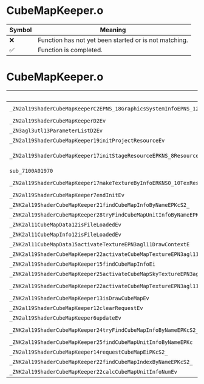 # CubeMapKeeper.o
| Symbol | Meaning 
| ------------- | ------------- 
| :x: | Function has not yet been started or is not matching. 
| :white_check_mark: | Function is completed. 


# CubeMapKeeper.o
| Symbol (Mangled) | Symbol (Demangled) | Decompiled? |
| ------------- |  ------------- | ------------- |
| `_ZN2al19ShaderCubeMapKeeperC2EPNS_18GraphicsSystemInfoEPNS_12PlayerHolderE` | `al::ShaderCubeMapKeeper::ShaderCubeMapKeeper(al::GraphicsSystemInfo *,al::PlayerHolder *)` | :white_check_mark: |
| `_ZN2al19ShaderCubeMapKeeperD2Ev` | `al::ShaderCubeMapKeeper::~ShaderCubeMapKeeper()` | :white_check_mark: |
| `_ZN3agl3utl13ParameterListD2Ev` | `agl::utl::ParameterList::~ParameterList()` | :white_check_mark: |
| `_ZN2al19ShaderCubeMapKeeper19initProjectResourceEv` | `al::ShaderCubeMapKeeper::initProjectResource(void)` | :white_check_mark: |
| `_ZN2al19ShaderCubeMapKeeper17initStageResourceEPKNS_8ResourceEPKcS5_PKNS_15AreaObjDirectorEPKNS_15ExecuteDirectorEPNS_15SceneCameraInfoEPNS_12EffectSystemEPNS_11SkyDirectorE` | `al::ShaderCubeMapKeeper::initStageResource(al::Resource const*,char const*,char const*,al::AreaObjDirector const*,al::ExecuteDirector const*,al::SceneCameraInfo *,al::EffectSystem *,al::SkyDirector *)` | :white_check_mark: |
| `sub_7100A01970` | `` | :white_check_mark: |
| `_ZN2al19ShaderCubeMapKeeper17makeTextureByInfoERKNS0_10TexResInfoEPKcS5_S5_` | `al::ShaderCubeMapKeeper::makeTextureByInfo(al::ShaderCubeMapKeeper::TexResInfo const&,char const*,char const*,char const*)` | :white_check_mark: |
| `_ZN2al19ShaderCubeMapKeeper7endInitEv` | `al::ShaderCubeMapKeeper::endInit(void)` | :white_check_mark: |
| `_ZNK2al19ShaderCubeMapKeeper21findCubeMapInfoByNameEPKcS2_` | `al::ShaderCubeMapKeeper::findCubeMapInfoByName(char const*,char const*)const` | :white_check_mark: |
| `_ZNK2al19ShaderCubeMapKeeper28tryFindCubeMapUnitInfoByNameEPKc` | `al::ShaderCubeMapKeeper::tryFindCubeMapUnitInfoByName(char const*)const` | :white_check_mark: |
| `_ZNK2al11CubeMapData12isFileLoadedEv` | `al::CubeMapData::isFileLoaded(void)const` | :white_check_mark: |
| `_ZNK2al11CubeMapInfo12isFileLoadedEv` | `al::CubeMapInfo::isFileLoaded(void)const` | :white_check_mark: |
| `_ZNK2al11CubeMapData15activateTextureEPN3agl11DrawContextE` | `al::CubeMapData::activateTexture(agl::DrawContext *)const` | :white_check_mark: |
| `_ZNK2al19ShaderCubeMapKeeper22activateCubeMapTextureEPN3agl11DrawContextEi` | `al::ShaderCubeMapKeeper::activateCubeMapTexture(agl::DrawContext *,int)const` | :white_check_mark: |
| `_ZNK2al19ShaderCubeMapKeeper15findCubeMapInfoEi` | `al::ShaderCubeMapKeeper::findCubeMapInfo(int)const` | :white_check_mark: |
| `_ZNK2al19ShaderCubeMapKeeper25activateCubeMapSkyTextureEPN3agl11DrawContextE` | `al::ShaderCubeMapKeeper::activateCubeMapSkyTexture(agl::DrawContext *)const` | :white_check_mark: |
| `_ZNK2al19ShaderCubeMapKeeper22activateCubeMapTextureEPN3agl11DrawContextEPKc` | `al::ShaderCubeMapKeeper::activateCubeMapTexture(agl::DrawContext *,char const*)const` | :white_check_mark: |
| `_ZNK2al19ShaderCubeMapKeeper13isDrawCubeMapEv` | `al::ShaderCubeMapKeeper::isDrawCubeMap(void)const` | :white_check_mark: |
| `_ZN2al19ShaderCubeMapKeeper12clearRequestEv` | `al::ShaderCubeMapKeeper::clearRequest(void)` | :white_check_mark: |
| `_ZN2al19ShaderCubeMapKeeper6updateEv` | `al::ShaderCubeMapKeeper::update(void)` | :white_check_mark: |
| `_ZNK2al19ShaderCubeMapKeeper24tryFindCubeMapInfoByNameEPKcS2_` | `al::ShaderCubeMapKeeper::tryFindCubeMapInfoByName(char const*,char const*)const` | :white_check_mark: |
| `_ZNK2al19ShaderCubeMapKeeper25findCubeMapUnitInfoByNameEPKc` | `al::ShaderCubeMapKeeper::findCubeMapUnitInfoByName(char const*)const` | :white_check_mark: |
| `_ZN2al19ShaderCubeMapKeeper14requestCubeMapEiPKcS2_` | `al::ShaderCubeMapKeeper::requestCubeMap(int,char const*,char const*)` | :white_check_mark: |
| `_ZNK2al19ShaderCubeMapKeeper22findCubeMapIndexByNameEPKcS2_` | `al::ShaderCubeMapKeeper::findCubeMapIndexByName(char const*,char const*)const` | :white_check_mark: |
| `_ZNK2al19ShaderCubeMapKeeper22calcCubeMapUnitInfoNumEv` | `al::ShaderCubeMapKeeper::calcCubeMapUnitInfoNum(void)const` | :white_check_mark: |
